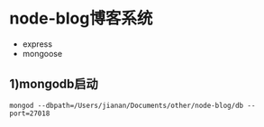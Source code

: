 # node-blog博客系统
* express 
* mongoose 

## 1)mongodb启动

```
mongod --dbpath=/Users/jianan/Documents/other/node-blog/db --port=27018
```

